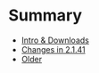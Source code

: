 # Summary

- [Intro & Downloads](./intro.md)
- [Changes in 2.1.41](./anki2.1.41.md)
- [Older](./older.md)
